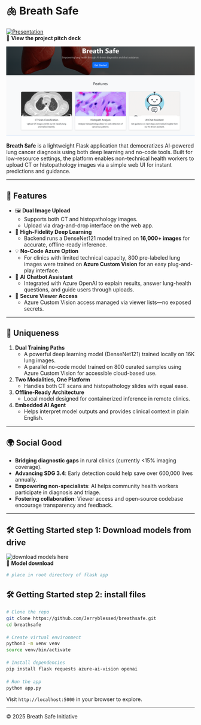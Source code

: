 
# 🫁 Breath Safe

[![Presentation](https://docs.google.com/presentation/d/1r_a98Et5a3CCOZtHDk0O5rNGh_tOkeDCvzrJvdH8OQA/edit?usp=sharing)](https://docs.google.com/presentation/d/1r_a98Et5a3CCOZtHDk0O5rNGh_tOkeDCvzrJvdH8OQA/edit?usp=sharing)  
🔗 **View the project pitch deck**

![Breath Safe Landing Page](https://github.com/Jerryblessed/breathsafe/blob/main/static/landingpage.png?raw=true)

**Breath Safe** is a lightweight Flask application that democratizes AI-powered lung cancer diagnosis using both deep learning and no-code tools. Built for low-resource settings, the platform enables non-technical health workers to upload CT or histopathology images via a simple web UI for instant predictions and guidance.

---

## 🚀 Features

* 🖼️ **Dual Image Upload**
  - Supports both CT and histopathology images.
  - Upload via drag-and-drop interface on the web app.
* 🧠 **High-Fidelity Deep Learning**
  - Backend runs a DenseNet121 model trained on **16,000+ images** for accurate, offline-ready inference.
* 💡 **No-Code Azure Option**
  - For clinics with limited technical capacity, 800 pre-labeled lung images were trained on **Azure Custom Vision** for an easy plug-and-play interface.
* 🤖 **AI Chatbot Assistant**
  - Integrated with Azure OpenAI to explain results, answer lung-health questions, and guide users through uploads.
* 🔐 **Secure Viewer Access**
  - Azure Custom Vision access managed via viewer lists—no exposed secrets.

---

## 🎯 Uniqueness

1. **Dual Training Paths**
   - A powerful deep learning model (DenseNet121) trained locally on 16K lung images.
   - A parallel no-code model trained on 800 curated samples using Azure Custom Vision for accessible cloud-based use.
2. **Two Modalities, One Platform**
   - Handles both CT scans and histopathology slides with equal ease.
3. **Offline-Ready Architecture**
   - Local model designed for containerized inference in remote clinics.
4. **Embedded AI Agent**
   - Helps interpret model outputs and provides clinical context in plain English.

---

## 🌍 Social Good

* **Bridging diagnostic gaps** in rural clinics (currently <15% imaging coverage).
* **Advancing SDG 3.4**: Early detection could help save over 600,000 lives annually.
* **Empowering non-specialists**: AI helps community health workers participate in diagnosis and triage.
* **Fostering collaboration**: Viewer access and open-source codebase encourage transparency and feedback.

---

## 🛠️ Getting Started step 1: Download models from drive
![download models here](https://drive.google.com/file/d/1XrGslOWCTyxgIJqBhiljkXYvXQRV0roL/view?usp=drive_link)  
🔗 **Model download**
```bash
# place in root directory of flask app
````

## 🛠️ Getting Started step 2: install files

```bash
# Clone the repo
git clone https://github.com/Jerryblessed/breathsafe.git
cd breathsafe

# Create virtual environment
python3 -m venv venv
source venv/bin/activate

# Install dependencies
pip install flask requests azure-ai-vision openai

# Run the app
python app.py
````

Visit `http://localhost:5000` in your browser to explore.

---

© 2025 Breath Safe Initiative

